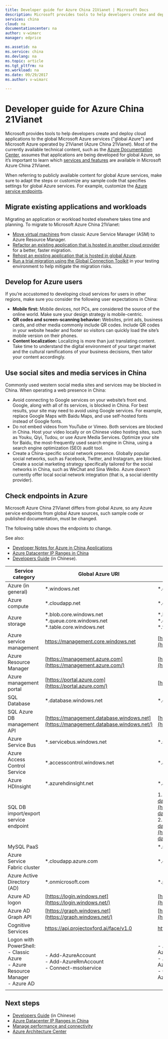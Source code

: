 ```yaml
---
title: Developer guide for Azure China 21Vianet | Microsoft Docs
description: Microsoft provides tools to help developers create and deploy cloud applications to global Azure and to Azure China 21Vianet. Learn which services and features are available on both global Azure and Azure china, and also which features may not be available in China.
services: china
cloud: na
documentationcenter: na
author: v-wimarc
manager: edprice

ms.assetid: na
ms.service: china
ms.devlang: na
ms.topic: article
ms.tgt_pltfrm: na
ms.workload: na
ms.date: 09/29/2017
ms.author: v-wimarc

---
```

# Developer guide for Azure China 21Vianet
Microsoft provides tools to help developers create and deploy cloud applications to the global Microsoft Azure services ("global Azure") and Microsoft Azure operated by 21Vianet (Azure China 21Vianet). Most of the currently available technical content, such as the [Azure Documentation Center](https://azure.microsoft.com/documentation/), assumes that applications are being developed for global Azure, so it’s important to learn which [services and features](/azure/china/china-get-started-service-availability) are available in Microsoft Azure China 21Vianet.

When referring to publicly available content for global Azure services, make sure to adapt the steps or customize any sample code that specifies settings for global Azure services. For example, customize the [Azure service endpoints](#Check-endpoints-in-Azure).

## Migrate existing applications and workloads
Migrating an application or workload hosted elsewhere takes time and planning. To migrate to Microsoft Azure China 21Vianet:
- [Move virtual machines](/azure/china/china-how-to-rehost) from classic Azure Service Manager (ASM) to Azure Resource Manager.
- [Refactor an existing application that is hosted in another cloud provider](/azure/china/china-how-to-refactor) for a better, faster migration. 
- [Rehost an existing application that is hosted in global Azure](/azure/china/china-how-to-rehost).
- [Run a trial migration using the Global Connection Toolkit](https://github.com/Azure/AzureGlobalConnectionToolkit) in your testing environment to help mitigate the migration risks.

## Develop for Azure users
If you’re accustomed to developing cloud services for users in other regions, make sure you consider the following user expectations in China:
- **Mobile first:** Mobile devices, not PCs, are considered the source of the online world. Make sure your design strategy is mobile-centric.
- **QR codes and screen-scanning behavior:** Websites, print ads, business cards, and other media commonly include QR codes. Include QR codes in your website header and footer so visitors can quickly load the site’s mobile version on their phones.
- **Content localization:** Localizing is more than just translating content. Take time to understand the digital environment of your target market and the cultural ramifications of your business decisions, then tailor your content accordingly. 

## Use social sites and media services in China
Commonly used western social media sites and services may be blocked in China. When operating a web presence in China:
- Avoid connecting to Google services on your website’s front end. Google, along with all of its services, is blocked in China. For best results, your site may need to avoid using Google services. For example, replace Google Maps with Baidu Maps, and use self-hosted fonts instead of Google fonts.
- Do not embed videos from YouTube or Vimeo. Both services are blocked in China. Host your video locally or on Chinese video hosting sites, such as Youku, Qiyi, Tudou, or use Azure Media Services. Optimize your site for Baidu, the most-frequently used search engine in China, using a search engine optimization (SEO) audit tool.
- Create a China-specific social network presence. Globally popular social networks, such as Facebook, Twitter, and Instagram, are blocked. Create a social marketing strategy specifically tailored for the social networks in China, such as WeChat and Sina Weibo. Azure doesn’t currently offer local social network integration (that is, a social identity provider).

## Check endpoints in Azure
Microsoft Azure China 21Vianet differs from global Azure, so any Azure service endpoints from global Azure sources, such sample code or published documentation, must be changed. 

The following table shows the endpoints to change. 

See also:
- [Developer Notes for Azure in China Applications](https://msdn.microsoft.com/library/azure/dn578439.aspx)
- [Azure Datacenter IP Ranges in China](https://www.microsoft.com/download/details.aspx?id=42064) 
- [Developers Guide](https://www.azure.cn/documentation/articles/developerdifferences/#dev-guide) (in Chinese).


|                                    Service category                                     |                                  Global Azure URI                                   |                                                                                                                              Azure URI (in China)                                                                                                                              |
|-----------------------------------------------------------------------------------------|-------------------------------------------------------------------------------------|--------------------------------------------------------------------------------------------------------------------------------------------------------------------------------------------------------------------------------------------------------------------------------|
|                                   Azure (in general)                                    |                                   \*.windows.net                                    |                                                                                                                              \*.chinacloudapi.cn                                                                                                                               |
|                                      Azure compute                                      |                                   \*.cloudapp.net                                   |                                                                                                                              \*.chinacloudapp.cn                                                                                                                               |
|                                      Azure storage                                      |    \*.blob.core.windows.net \*.queue.core.windows.net \*.table.core.windows.net     |                                                                                          \*.blob.core.chinacloudapi.cn \*.queue.core.chinacloudapi.cn \*.table.core.chinacloudapi.cn                                                                                           |
|                                Azure service management                                 |                         https://management.core.windows.net                         |                                                                                             [https://management.core.chinacloudapi.cn](https://management.core.chinacloudapi.cn/)                                                                                              |
|                                 Azure Resource Manager                                  |            [https://management.azure.com](https://management.azure.com/)            |                                                                                                  [https://management.chinacloudapi.cn](https://management.chinacloudapi.cn/)                                                                                                   |
|                                 Azure management portal                                 |                [https://portal.azure.com](https://portal.azure.com/)                |                                                                                                              [https://portal.azure.cn](https://portal.azure.cn/)                                                                                                               |
|                                      SQL Database                                       |                               \*.database.windows.net                               |                                                                                                                          \*.database.chinacloudapi.cn                                                                                                                          |
|                               SQL Azure DB management API                               | [https://management.database.windows.net](https://management.database.windows.net/) |                                                                                         [https://management.database.chinacloudapi.cn](https://management.database.chinacloudapi.cn/)                                                                                          |
|                                    Azure Service Bus                                    |                              \*.servicebus.windows.net                              |                                                                                                                         \*.servicebus.chinacloudapi.cn                                                                                                                         |
|                              Azure Access Control Service                               |                            \*.accesscontrol.windows.net                             |                                                                                                                       \*.accesscontrol.chinacloudapi.cn                                                                                                                        |
|                                     Azure HDInsight                                     |                                \*.azurehdinsight.net                                |                                                                                                                              \*.azurehdinsight.cn                                                                                                                              |
|                          SQL DB import/export service endpoint                          |                                                                                     | 1. China East [https://sh1prod-dacsvc.chinacloudapp.cn/dacwebservice.svc](https://sh1prod-dacsvc.chinacloudapp.cn/dacwebservice.svc) <br>2. China North [https://bj1prod-dacsvc.chinacloudapp.cn/dacwebservice.svc](https://bj1prod-dacsvc.chinacloudapp.cn/dacwebservice.svc) |
|                                       MySQL PaaS                                        |                                                                                     |                                                                                                                          \*.mysqldb.chinacloudapi.cn                                                                                                                           |
|                              Azure Service Fabric cluster                               |                                \*.cloudapp.azure.com                                |                                                                                                                         \*.chinaeast.chinacloudapp.cn                                                                                                                          |
|                               Azure Active Directory (AD)                               |                                 \*.onmicrosoft.com                                  |                                                                                                                            \*.partner.onmschina.cn                                                                                                                             |
|                                     Azure AD logon                                      |               [https://login.windows.net](https://login.windows.net/)               |                                                                                                       [https://login.chinacloudapi.cn](https://login.chinacloudapi.cn/)                                                                                                        |
|                                   Azure AD Graph API                                    |               [https://graph.windows.net](https://graph.windows.net/)               |                                                                                                       [https://graph.chinacloudapi.cn](https://graph.chinacloudapi.cn/)                                                                                                        |
|                                   Cognitive Services                                    |                      <https://api.projectoxford.ai/face/v1.0>                       |                                                                                                                   <https://api.cognitive.azure.cn/face/v1.0>                                                                                                                   |
| Logon with PowerShell: <br>- Classic Azure <br>- Azure Resource Manager  <br>- Azure AD |        - Add-AzureAccount<br>- Add-AzureRmAccount <br> - Connect-msolservice        |                                                      - Add-AzureAccount -Environment AzureChinaCloud  <br> - Add-AzureRmAccount -Environment AzureChinaCloud <br>- Connect-msolservice -AzureEnvironment AzureChinaCloud                                                       |
|                                                                                         |                                                                                     |                                                                                                                                                                                                                                                                                |

## Next steps
- [Developers Guide](https://www.azure.cn/documentation/articles/developerdifferences/#dev-guide) (in Chinese)
- [Azure Datacenter IP Ranges in China](https://www.microsoft.com/download/details.aspx?id=42064)
- [Manage performance and connectivity](/azure/china/china-how-to-manage-performance)
- [Azure Architecture Center](https://docs.microsoft.com/azure/architecture/)
